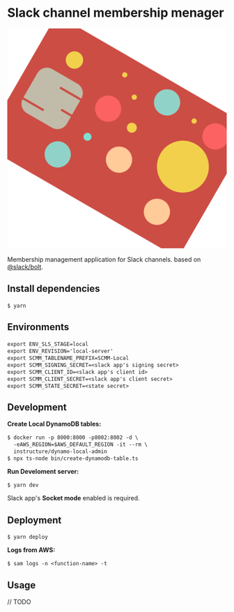 # Slack channel membership menager

![logo](./docs/logo-512x512.png)

Membership management application for Slack channels.
based on [@slack/bolt](https://github.com/slackapi/bolt-js).

## Install dependencies

```
$ yarn
```

## Environments

```
export ENV_SLS_STAGE=local
export ENV_REVISION='local-server'
export SCMM_TABLENAME_PREFIX=SCMM-Local
export SCMM_SIGNING_SECRET=<slack app's signing secret>
export SCMM_CLIENT_ID=<slack app's client id>
export SCMM_CLIENT_SECRET=<slack app's client secret>
export SCMM_STATE_SECRET=<state secret>
```

## Development

**Create Local DynamoDB tables:**
```
$ docker run -p 8000:8000 -p8002:8002 -d \
  -eAWS_REGION=$AWS_DEFAULT_REGION -it --rm \
  instructure/dynamo-local-admin
$ npx ts-node bin/create-dynamodb-table.ts
```

**Run Develoment server:**
```
$ yarn dev
```

Slack app's **Socket mode** enabled is required.

## Deployment

```
$ yarn deploy
```

**Logs from AWS:**
```
$ sam logs -n <function-name> -t
```

## Usage

// TODO
